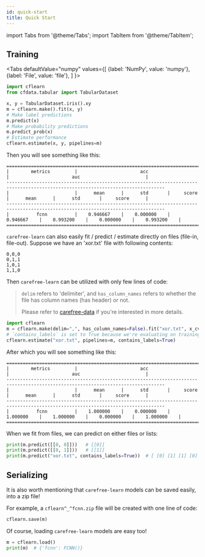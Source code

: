 ```yaml
---
id: quick-start
title: Quick Start
---
```


import Tabs from '@theme/Tabs';
import TabItem from '@theme/TabItem';

## Training

<Tabs
  defaultValue="numpy"
  values={[
    {label: 'NumPy', value: 'numpy'},
    {label: 'File', value: 'file'},
  ]
}>
<TabItem value="numpy">

```python
import cflearn
from cfdata.tabular import TabularDataset

x, y = TabularDataset.iris().xy
m = cflearn.make().fit(x, y)
# Make label predictions
m.predict(x)
# Make probability predictions
m.predict_prob(x)
# Estimate performance
cflearn.estimate(x, y, pipelines=m)
```

Then you will see something like this:

```text
================================================================================================================================
|        metrics         |                       acc                        |                       auc                        |
--------------------------------------------------------------------------------------------------------------------------------
|                        |      mean      |      std       |     score      |      mean      |      std       |     score      |
--------------------------------------------------------------------------------------------------------------------------------
|          fcnn          |    0.946667    |    0.000000    |    0.946667    |    0.993200    |    0.000000    |    0.993200    |
================================================================================================================================
```

</TabItem>
<TabItem value="file">

`carefree-learn` can also easily fit / predict / estimate directly on files (file-in, file-out). Suppose we have an 'xor.txt' file with following contents:

```text
0,0,0
0,1,1
1,0,1
1,1,0
```

Then `carefree-learn` can be utilized with only few lines of code:

> `delim` refers to 'delimiter', and `has_column_names` refers to whether the file has column names (has header) or not.
> 
> Please refer to [carefree-data](https://github.com/carefree0910/carefree-data/blob/dev/README.md) if you're interested in more details.

```python
import cflearn
m = cflearn.make(delim=",", has_column_names=False).fit("xor.txt", x_cv="xor.txt")
# `contains_labels` is set to True because we're evaluating on training set
cflearn.estimate("xor.txt", pipelines=m, contains_labels=True)
```

After which you will see something like this:

```text
================================================================================================================================
|        metrics         |                       acc                        |                       auc                        |
--------------------------------------------------------------------------------------------------------------------------------
|                        |      mean      |      std       |     score      |      mean      |      std       |     score      |
--------------------------------------------------------------------------------------------------------------------------------
|          fcnn          |    1.000000    |    0.000000    |    1.000000    |    1.000000    |    0.000000    |    1.000000    |
================================================================================================================================
```

When we fit from files, we can predict on either files or lists:

```python
print(m.predict([[0, 0]]))   # [[0]]
print(m.predict([[0, 1]]))   # [[1]]
print(m.predict("xor.txt", contains_labels=True))  # [ [0] [1] [1] [0] ]
```

</TabItem>
</Tabs>

## Serializing

It is also worth mentioning that `carefree-learn` models can be saved easily, into a zip file!

For example, a `cflearn^_^fcnn.zip` file will be created with one line of code:

```python
cflearn.save(m)
```

Of course, loading `carefree-learn` models are easy too!

```python
m = cflearn.load()
print(m)  # {'fcnn': FCNN()}
```
